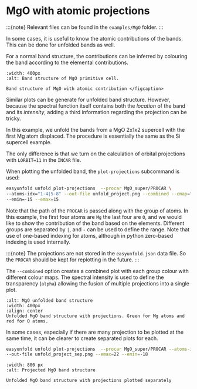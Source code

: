 # MgO with atomic projections

:::{note}
Relevant files can be found in the `examples/MgO` folder.
:::

In some cases, it is useful to know the atomic contributions of the bands.
This can be done for unfolded bands as well.

For a normal band structure, the contributions can be inferred by colouring the band according to the elemental contributions.

```{figure} ../../examples/MgO/MgO/band.png
:width: 400px
:alt: Band structure of MgO primitive cell.

Band structure of MgO with atomic contribution </figcaption>
```

Similar plots can be generate for unfolded band structure. However, because the spectral function itself contains both the *location* of the band and its *intensity*, adding a third information regarding the projection can be tricky.

In this example, we unfold the bands from a MgO 2x1x2 supercell with the first Mg atom displaced. The procedure is essentially the same as the Si supercell example.

The only difference is that we turn on the calculation of orbital projections with `LORBIT=11` in the `INCAR` file.

When plotting the unfolded band, the `plot-projections` subcommand is used:

```bash
easyunfold unfold plot-projections  --procar MgO_super/PROCAR \
--atoms-idx="1-4|5-8" --out-file unfold_project.png --combined --cmap="Greens|Reds" \
--emin=-15 --emax=15
```

Note that the path of the `PROCAR` is passed along with the group of atoms.
In this example, the first four atoms are `Mg` the last four are `O`, and we would
like to show the contribution of the band based on the elements.
Different groups are separated by `|`, and `-` can be used to define the range.
Note that use of one-based indexing for atoms, although in python zero-based indexing is used internally.


:::{note}
The projections are not stored in the `easyunfold.json` data file. So the `PROCAR` should be kept for replotting in the future.
:::

The `--combined` option creates a combined plot with each group colour with different colour maps.
The spectral intensity is used to define the transparency (`alpha`) allowing the fusion of multiple
projections into a single plot.

```{figure} ../../examples/MgO/unfold_project.png
:alt: MgO unfolded band structure
:width: 400px
:align: center
Unfolded MgO band structure with projections. Green for Mg atoms and red for O atoms. 
```


In some cases, especially if there are many projection to be plotted at the same time, it can be clearer to create separated plots for each.

```bash
easyunfold unfold plot-projections  --procar MgO_super/PROCAR --atoms-idx="1-4|5-8" \
--out-file unfold_project_sep.png --emax=22 --emin=-18
```

```{figure} ../../examples/MgO/unfold_project_sep.png
:width: 800 px
:alt: Projected MgO band structure  

Unfolded MgO band structure with projections plotted separately
```

